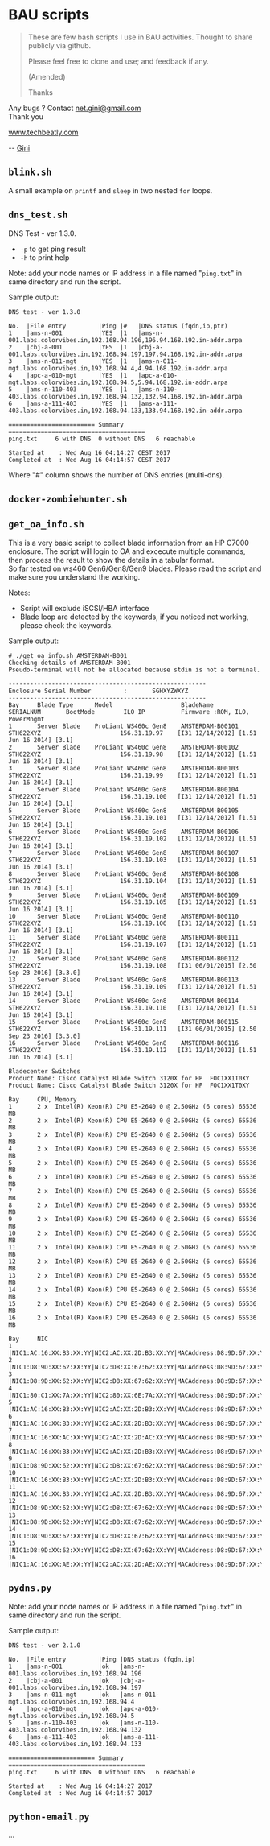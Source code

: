 # BAU scripts

> These are few bash scripts I use in BAU activities. 
> Thought to share publicly via github.
> 
> Please feel free to clone and use; and feedback if any.
> 
> (Amended)
> 
> Thanks

Any bugs ? Contact net.gini@gmail.com  
Thank you

www.techbeatly.com

-- [Gini](@ginigangadharan)

## `blink.sh`

A small example on `printf` and `sleep` in two nested `for` loops.

## `dns_test.sh`

DNS Test - ver 1.3.0.
- `-p` to get ping result
- `-h` to print help

Note:
add your node names or IP address in a file named "`ping.txt`" in same
directory and run the script.

Sample output:
```
DNS test - ver 1.3.0

No.  |File entry         |Ping |#   |DNS status (fqdn,ip,ptr)
1    |ams-n-001          |YES  |1   |ams-n-001.labs.colorvibes.in,192.168.94.196,196.94.168.192.in-addr.arpa
2    |cbj-a-001          |YES  |1   |cbj-a-001.labs.colorvibes.in,192.168.94.197,197.94.168.192.in-addr.arpa
3    |ams-n-011-mgt      |YES  |1   |ams-n-011-mgt.labs.colorvibes.in,192.168.94.4,4.94.168.192.in-addr.arpa
4    |apc-a-010-mgt      |YES  |1   |apc-a-010-mgt.labs.colorvibes.in,192.168.94.5,5.94.168.192.in-addr.arpa
5    |ams-n-110-403      |YES  |1   |ams-n-110-403.labs.colorvibes.in,192.168.94.132,132.94.168.192.in-addr.arpa
6    |ams-a-111-403      |YES  |1   |ams-a-111-403.labs.colorvibes.in,192.168.94.133,133.94.168.192.in-addr.arpa

======================== Summary ======================================
ping.txt	 6 with DNS	 0 without DNS	 6 reachable

Started at    : Wed Aug 16 04:14:27 CEST 2017
Completed at  : Wed Aug 16 04:14:57 CEST 2017
```
Where "#" column shows the number of DNS entries (multi-dns).

## `docker-zombiehunter.sh`

## `get_oa_info.sh`

This is a very basic script to collect blade information from an HP C7000
enclosure.  The script will login to OA and excecute multiple commands,
then process the result to show the details in a tabular format.  
So far tested on ws460 Gen6/Gen8/Gen9 blades.
Please read the script and make sure you understand the working.

Notes:
- Script will exclude iSCSI/HBA interface
- Blade loop are detected by the keywords,
  if you noticed not working, please check the keywords.

Sample output:
```
# ./get_oa_info.sh AMSTERDAM-B001
Checking details of AMSTERDAM-B001
Pseudo-terminal will not be allocated because stdin is not a terminal.

-------------------------------------------------------
Enclosure Serial Number         :       SGHXYZWXYZ
-------------------------------------------------------
Bay     Blade Type      Model                   BladeName       SERIALNUM       BootMode        ILO IP          Firmware :ROM, ILO, PowerMngmt
1       Server Blade    ProLiant WS460c Gen8    AMSTERDAM-B00101 STH622XYZ                      156.31.19.97    [I31 12/14/2012] [1.51 Jun 16 2014] [3.1]
2       Server Blade    ProLiant WS460c Gen8    AMSTERDAM-B00102 STH622XYZ                      156.31.19.98    [I31 12/14/2012] [1.51 Jun 16 2014] [3.1]
3       Server Blade    ProLiant WS460c Gen8    AMSTERDAM-B00103 STH622XYZ                      156.31.19.99    [I31 12/14/2012] [1.51 Jun 16 2014] [3.1]
4       Server Blade    ProLiant WS460c Gen8    AMSTERDAM-B00104 STH622XYZ                      156.31.19.100   [I31 12/14/2012] [1.51 Jun 16 2014] [3.1]
5       Server Blade    ProLiant WS460c Gen8    AMSTERDAM-B00105 STH622XYZ                      156.31.19.101   [I31 12/14/2012] [1.51 Jun 16 2014] [3.1]
6       Server Blade    ProLiant WS460c Gen8    AMSTERDAM-B00106 STH622XYZ                      156.31.19.102   [I31 12/14/2012] [1.51 Jun 16 2014] [3.1]
7       Server Blade    ProLiant WS460c Gen8    AMSTERDAM-B00107 STH622XYZ                      156.31.19.103   [I31 12/14/2012] [1.51 Jun 16 2014] [3.1]
8       Server Blade    ProLiant WS460c Gen8    AMSTERDAM-B00108 STH622XYZ                      156.31.19.104   [I31 12/14/2012] [1.51 Jun 16 2014] [3.1]
9       Server Blade    ProLiant WS460c Gen8    AMSTERDAM-B00109 STH622XYZ                      156.31.19.105   [I31 12/14/2012] [1.51 Jun 16 2014] [3.1]
10      Server Blade    ProLiant WS460c Gen8    AMSTERDAM-B00110 STH622XYZ                      156.31.19.106   [I31 12/14/2012] [1.51 Jun 16 2014] [3.1]
11      Server Blade    ProLiant WS460c Gen8    AMSTERDAM-B00111 STH622XYZ                      156.31.19.107   [I31 12/14/2012] [1.51 Jun 16 2014] [3.1]
12      Server Blade    ProLiant WS460c Gen8    AMSTERDAM-B00112 STH622XYZ                      156.31.19.108   [I31 06/01/2015] [2.50 Sep 23 2016] [3.3.0]
13      Server Blade    ProLiant WS460c Gen8    AMSTERDAM-B00113 STH622XYZ                      156.31.19.109   [I31 12/14/2012] [1.51 Jun 16 2014] [3.1]
14      Server Blade    ProLiant WS460c Gen8    AMSTERDAM-B00114 STH622XYZ                      156.31.19.110   [I31 12/14/2012] [1.51 Jun 16 2014] [3.1]
15      Server Blade    ProLiant WS460c Gen8    AMSTERDAM-B00115 STH622XYZ                      156.31.19.111   [I31 06/01/2015] [2.50 Sep 23 2016] [3.3.0]
16      Server Blade    ProLiant WS460c Gen8    AMSTERDAM-B00116 STH622XYZ                      156.31.19.112   [I31 12/14/2012] [1.51 Jun 16 2014] [3.1]

Bladecenter Switches
Product Name: Cisco Catalyst Blade Switch 3120X for HP  FOC1XX1T0XY
Product Name: Cisco Catalyst Blade Switch 3120X for HP  FOC1XX1T0XY

Bay     CPU, Memory
1       2 x  Intel(R) Xeon(R) CPU E5-2640 0 @ 2.50GHz (6 cores) 65536 MB
2       2 x  Intel(R) Xeon(R) CPU E5-2640 0 @ 2.50GHz (6 cores) 65536 MB
3       2 x  Intel(R) Xeon(R) CPU E5-2640 0 @ 2.50GHz (6 cores) 65536 MB
4       2 x  Intel(R) Xeon(R) CPU E5-2640 0 @ 2.50GHz (6 cores) 65536 MB
5       2 x  Intel(R) Xeon(R) CPU E5-2640 0 @ 2.50GHz (6 cores) 65536 MB
6       2 x  Intel(R) Xeon(R) CPU E5-2640 0 @ 2.50GHz (6 cores) 65536 MB
7       2 x  Intel(R) Xeon(R) CPU E5-2640 0 @ 2.50GHz (6 cores) 65536 MB
8       2 x  Intel(R) Xeon(R) CPU E5-2640 0 @ 2.50GHz (6 cores) 65536 MB
9       2 x  Intel(R) Xeon(R) CPU E5-2640 0 @ 2.50GHz (6 cores) 65536 MB
10      2 x  Intel(R) Xeon(R) CPU E5-2640 0 @ 2.50GHz (6 cores) 65536 MB
11      2 x  Intel(R) Xeon(R) CPU E5-2640 0 @ 2.50GHz (6 cores) 65536 MB
12      2 x  Intel(R) Xeon(R) CPU E5-2640 0 @ 2.50GHz (6 cores) 65536 MB
13      2 x  Intel(R) Xeon(R) CPU E5-2640 0 @ 2.50GHz (6 cores) 65536 MB
14      2 x  Intel(R) Xeon(R) CPU E5-2640 0 @ 2.50GHz (6 cores) 65536 MB
15      2 x  Intel(R) Xeon(R) CPU E5-2640 0 @ 2.50GHz (6 cores) 65536 MB
16      2 x  Intel(R) Xeon(R) CPU E5-2640 0 @ 2.50GHz (6 cores) 65536 MB

Bay     NIC
1       |NIC1:AC:16:XX:B3:XX:YY|NIC2:AC:XX:2D:B3:XX:YY|MACAddress:D8:9D:67:XX:YY:ZZ
2       |NIC1:D8:9D:XX:62:XX:YY|NIC2:D8:XX:67:62:XX:YY|MACAddress:D8:9D:67:XX:YY:ZZ
3       |NIC1:D8:9D:XX:62:XX:YY|NIC2:D8:XX:67:62:XX:YY|MACAddress:D8:9D:67:XX:YY:ZZ
4       |NIC1:80:C1:XX:7A:XX:YY|NIC2:80:XX:6E:7A:XX:YY|MACAddress:D8:9D:67:XX:YY:ZZ
5       |NIC1:AC:16:XX:B3:XX:YY|NIC2:AC:XX:2D:B3:XX:YY|MACAddress:D8:9D:67:XX:YY:ZZ
6       |NIC1:AC:16:XX:B3:XX:YY|NIC2:AC:XX:2D:B3:XX:YY|MACAddress:D8:9D:67:XX:YY:ZZ
7       |NIC1:AC:16:XX:AC:XX:YY|NIC2:AC:XX:2D:AC:XX:YY|MACAddress:D8:9D:67:XX:YY:ZZ
8       |NIC1:AC:16:XX:B3:XX:YY|NIC2:AC:XX:2D:B3:XX:YY|MACAddress:D8:9D:67:XX:YY:ZZ
9       |NIC1:D8:9D:XX:62:XX:YY|NIC2:D8:XX:67:62:XX:YY|MACAddress:D8:9D:67:XX:YY:ZZ
10      |NIC1:AC:16:XX:B3:XX:YY|NIC2:AC:XX:2D:B3:XX:YY|MACAddress:D8:9D:67:XX:YY:ZZ
11      |NIC1:AC:16:XX:B3:XX:YY|NIC2:AC:XX:2D:B3:XX:YY|MACAddress:D8:9D:67:XX:YY:ZZ
12      |NIC1:D8:9D:XX:62:XX:YY|NIC2:D8:XX:67:62:XX:YY|MACAddress:D8:9D:67:XX:YY:ZZ
13      |NIC1:D8:9D:XX:62:XX:YY|NIC2:D8:XX:67:62:XX:YY|MACAddress:D8:9D:67:XX:YY:ZZ
14      |NIC1:D8:9D:XX:62:XX:YY|NIC2:D8:XX:67:62:XX:YY|MACAddress:D8:9D:67:XX:YY:ZZ
15      |NIC1:D8:9D:XX:62:XX:YY|NIC2:D8:XX:67:62:XX:YY|MACAddress:D8:9D:67:XX:YY:ZZ
16      |NIC1:AC:16:XX:AE:XX:YY|NIC2:AC:XX:2D:AE:XX:YY|MACAddress:D8:9D:67:XX:YY:ZZ
```

## `pydns.py`

Note:
add your node names or IP address in a file named "`ping.txt`" in same
directory and run the script.

Sample output:
```
DNS test - ver 2.1.0

No.  |File entry         |Ping |DNS status (fqdn,ip)
1    |ams-n-001          |ok   |ams-n-001.labs.colorvibes.in,192.168.94.196
2    |cbj-a-001          |ok   |cbj-a-001.labs.colorvibes.in,192.168.94.197
3    |ams-n-011-mgt      |ok   |ams-n-011-mgt.labs.colorvibes.in,192.168.94.4
4    |apc-a-010-mgt      |ok   |apc-a-010-mgt.labs.colorvibes.in,192.168.94.5
5    |ams-n-110-403      |ok   |ams-n-110-403.labs.colorvibes.in,192.168.94.132
6    |ams-a-111-403      |ok   |ams-a-111-403.labs.colorvibes.in,192.168.94.133

======================== Summary ======================================
ping.txt	 6 with DNS	 0 without DNS	 6 reachable

Started at    : Wed Aug 16 04:14:27 2017
Completed at  : Wed Aug 16 04:14:57 2017
```

## `python-email.py`

...


